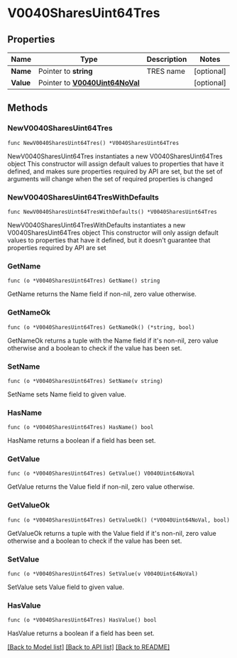 # V0040SharesUint64Tres

## Properties

Name | Type | Description | Notes
------------ | ------------- | ------------- | -------------
**Name** | Pointer to **string** | TRES name | [optional] 
**Value** | Pointer to [**V0040Uint64NoVal**](V0040Uint64NoVal.md) |  | [optional] 

## Methods

### NewV0040SharesUint64Tres

`func NewV0040SharesUint64Tres() *V0040SharesUint64Tres`

NewV0040SharesUint64Tres instantiates a new V0040SharesUint64Tres object
This constructor will assign default values to properties that have it defined,
and makes sure properties required by API are set, but the set of arguments
will change when the set of required properties is changed

### NewV0040SharesUint64TresWithDefaults

`func NewV0040SharesUint64TresWithDefaults() *V0040SharesUint64Tres`

NewV0040SharesUint64TresWithDefaults instantiates a new V0040SharesUint64Tres object
This constructor will only assign default values to properties that have it defined,
but it doesn't guarantee that properties required by API are set

### GetName

`func (o *V0040SharesUint64Tres) GetName() string`

GetName returns the Name field if non-nil, zero value otherwise.

### GetNameOk

`func (o *V0040SharesUint64Tres) GetNameOk() (*string, bool)`

GetNameOk returns a tuple with the Name field if it's non-nil, zero value otherwise
and a boolean to check if the value has been set.

### SetName

`func (o *V0040SharesUint64Tres) SetName(v string)`

SetName sets Name field to given value.

### HasName

`func (o *V0040SharesUint64Tres) HasName() bool`

HasName returns a boolean if a field has been set.

### GetValue

`func (o *V0040SharesUint64Tres) GetValue() V0040Uint64NoVal`

GetValue returns the Value field if non-nil, zero value otherwise.

### GetValueOk

`func (o *V0040SharesUint64Tres) GetValueOk() (*V0040Uint64NoVal, bool)`

GetValueOk returns a tuple with the Value field if it's non-nil, zero value otherwise
and a boolean to check if the value has been set.

### SetValue

`func (o *V0040SharesUint64Tres) SetValue(v V0040Uint64NoVal)`

SetValue sets Value field to given value.

### HasValue

`func (o *V0040SharesUint64Tres) HasValue() bool`

HasValue returns a boolean if a field has been set.


[[Back to Model list]](../README.md#documentation-for-models) [[Back to API list]](../README.md#documentation-for-api-endpoints) [[Back to README]](../README.md)



